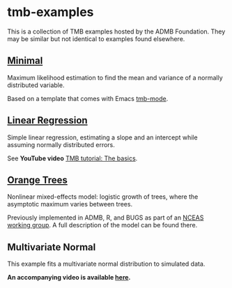# tmb-examples

This is a collection of TMB examples hosted by the ADMB Foundation. They may be similar but not identical to examples found elsewhere.

## [Minimal](minimal)
Maximum likelihood estimation to find the mean and variance of a normally distributed variable.

Based on a template that comes with Emacs [tmb-mode](https://github.com/kaskr/adcomp/blob/master/emacs/tmb.el).

## [Linear Regression](linear-regression)
Simple linear regression, estimating a slope and an intercept while assuming normally distributed errors.

See **YouTube video** [TMB tutorial: The basics](https://www.youtube.com/watch?v=A5CLrhzNzVU&list=PLG2Iwmq6WW1QMUA43675d8XdmzgrgwDYX).

## [Orange Trees](orange-trees)
Nonlinear mixed-effects model: logistic growth of trees, where the asymptotic maximum varies between trees.

Previously implemented in ADMB, R, and BUGS as part of an [NCEAS working group](https://groups.nceas.ucsb.edu/non-linear-modeling/projects). A full description of the model can be found there.

## Multivariate Normal
This example fits a multivariate normal distribution to simulated data.

**An accompanying video is available [here]().**
